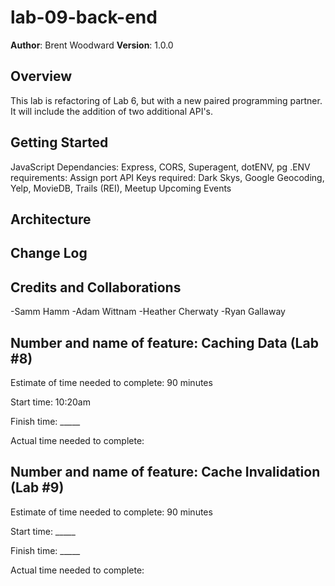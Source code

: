 # lab-09-back-end

**Author**: Brent Woodward
**Version**: 1.0.0

## Overview
This lab is refactoring of Lab 6, but with a new paired programming partner. It will include the addition of two additional API's.

## Getting Started
JavaScript Dependancies: Express, CORS, Superagent, dotENV, pg
.ENV requirements: Assign port
API Keys required: Dark Skys, Google Geocoding, Yelp, MovieDB, Trails (REI), Meetup Upcoming Events

## Architecture

## Change Log

## Credits and Collaborations
-Samm Hamm
-Adam Wittnam
-Heather Cherwaty
-Ryan Gallaway


## Number and name of feature: Caching Data (Lab #8)

Estimate of time needed to complete: 90 minutes

Start time: 10:20am

Finish time: _____

Actual time needed to complete: 


## Number and name of feature: Cache Invalidation (Lab #9)

Estimate of time needed to complete: 90 minutes

Start time: _____

Finish time: _____

Actual time needed to complete: 
